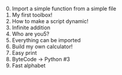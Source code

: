 0. Import a simple function from a simple file
1. My first toolbox!
2. How to make a script dynamic!
3. Infinite addition
4. Who are you5?
5. Everything can be imported
100. Build my own calculator!
101. Easy print
102. ByteCode -> Python #3
103. Fast alphabet

